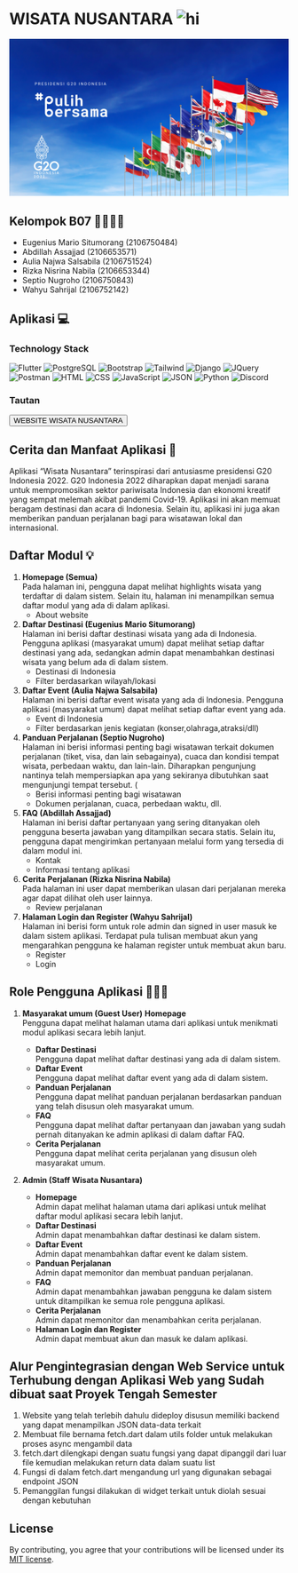 # WISATA NUSANTARA <img src="https://user-images.githubusercontent.com/1303154/88677602-1635ba80-d120-11ea-84d8-d263ba5fc3c0.gif" width="28px" alt="hi">
![Pulih Bersama G20](./assets/images/pulih-bersama.jpeg)

## Kelompok B07 👨‍💻👩‍💻
- Eugenius Mario Situmorang (2106750484)
- Abdillah Assajjad (2106653571)
- Aulia Najwa Salsabila (2106751524)
- Rizka Nisrina Nabila (2106653344)
- Septio Nugroho (2106750843)
- Wahyu Sahrijal (2106752142)

## Aplikasi 💻
### Technology Stack
![Flutter](https://img.shields.io/badge/Flutter-%2302569B.svg?style=for-the-badge&logo=Flutter&logoColor=white)
![PostgreSQL](https://img.shields.io/badge/PostgreSQL-316192?style=for-the-badge&logo=postgresql&logoColor=white)
![Bootstrap](https://img.shields.io/badge/Bootstrap-563D7C?style=for-the-badge&logo=bootstrap&logoColor=white)
![Tailwind](https://img.shields.io/badge/Tailwind_CSS-38B2AC?style=for-the-badge&logo=tailwind-css&logoColor=white)
![Django](https://img.shields.io/badge/Django-092E20?style=for-the-badge&logo=django&logoColor=green)
![JQuery](https://img.shields.io/badge/jQuery-0769AD?style=for-the-badge&logo=jquery&logoColor=white)
![Postman](https://img.shields.io/badge/Postman-FF6C37?style=for-the-badge&logo=Postman&logoColor=white)
![HTML](https://img.shields.io/badge/HTML5-E34F26?style=for-the-badge&logo=html5&logoColor=white)
![CSS](https://img.shields.io/badge/CSS3-1572B6?style=for-the-badge&logo=css3&logoColor=white)
![JavaScript](https://img.shields.io/badge/JavaScript-323330?style=for-the-badge&logo=javascript&logoColor=F7DF1E)
![JSON](https://img.shields.io/badge/json-5E5C5C?style=for-the-badge&logo=json&logoColor=white)
![Python](https://img.shields.io/badge/Python-FFD43B?style=for-the-badge&logo=python&logoColor=blue)
![Discord](https://img.shields.io/badge/Discord-5865F2?style=for-the-badge&logo=discord&logoColor=white)
### Tautan
<a href="https://ristek.link/wisata-nusantara"><button>WEBSITE WISATA NUSANTARA</button></a><br/>

## Cerita dan Manfaat Aplikasi 🌟
Aplikasi “Wisata Nusantara” terinspirasi dari antusiasme presidensi G20 Indonesia 2022. G20 Indonesia 2022 diharapkan dapat menjadi sarana untuk mempromosikan sektor pariwisata Indonesia dan ekonomi kreatif yang sempat melemah akibat pandemi Covid-19. Aplikasi ini akan memuat beragam destinasi dan acara di Indonesia. Selain itu, aplikasi ini juga akan memberikan panduan perjalanan bagi para wisatawan lokal dan internasional.

## Daftar Modul 💡
1.  <b>Homepage (Semua)</b><br/>
    Pada halaman ini, pengguna dapat melihat highlights wisata yang terdaftar di dalam sistem. Selain itu, halaman ini menampilkan semua daftar modul yang ada di dalam aplikasi.
    - About website
2.  <b>Daftar Destinasi (Eugenius Mario Situmorang)</b><br/>
    Halaman ini berisi daftar destinasi wisata yang ada di Indonesia. Pengguna aplikasi (masyarakat umum) dapat melihat setiap daftar destinasi yang ada, sedangkan admin dapat menambahkan destinasi wisata yang belum ada di dalam sistem. 
    - Destinasi di Indonesia
    - Filter berdasarkan wilayah/lokasi
3.  <b>Daftar Event (Aulia Najwa Salsabila)</b><br/>
    Halaman ini berisi daftar event wisata yang ada di Indonesia. Pengguna aplikasi (masyarakat umum) dapat melihat setiap daftar event yang ada.
    - Event di Indonesia
    - Filter berdasarkan jenis kegiatan (konser,olahraga,atraksi/dll)
4.  <b>Panduan Perjalanan (Septio Nugroho)</b><br/>
    Halaman ini berisi informasi penting bagi wisatawan terkait dokumen perjalanan (tiket, visa, dan lain sebagainya), cuaca dan kondisi tempat wisata, perbedaan waktu, dan lain-lain. Diharapkan pengunjung nantinya telah mempersiapkan apa yang sekiranya dibutuhkan saat mengunjungi tempat tersebut. (
    - Berisi informasi penting bagi wisatawan
    - Dokumen perjalanan, cuaca, perbedaan waktu, dll.
5.  <b>FAQ (Abdillah Assajjad)</b><br/>
    Halaman ini berisi daftar pertanyaan yang sering ditanyakan oleh pengguna beserta jawaban yang ditampilkan secara statis. Selain itu, pengguna dapat mengirimkan pertanyaan melalui form yang tersedia di dalam modul ini.
    - Kontak
    - Informasi tentang aplikasi
6.  <b>Cerita Perjalanan (Rizka Nisrina Nabila)</b><br/>
    Pada halaman ini user dapat memberikan ulasan dari perjalanan mereka agar dapat dilihat oleh user lainnya.
    - Review perjalanan 
7.  <b>Halaman Login dan Register (Wahyu Sahrijal)</b><br/>
    Halaman ini berisi form untuk role admin dan signed in user masuk ke dalam sistem aplikasi. Terdapat pula tulisan membuat akun yang mengarahkan pengguna ke halaman register untuk membuat akun baru.
    - Register
    - Login

## Role Pengguna Aplikasi 👱‍♂️👩
1.  <b>Masyarakat umum (Guest User)</b>
    <b>Homepage</b><br/>
    Pengguna dapat melihat halaman utama dari aplikasi untuk menikmati modul aplikasi secara lebih lanjut.
    - <b>Daftar Destinasi</b><br/>
    Pengguna dapat melihat daftar destinasi yang ada di dalam sistem. 
    - <b>Daftar Event</b><br/>
    Pengguna dapat melihat daftar event yang ada di dalam sistem.
    - <b>Panduan Perjalanan</b><br/>
    Pengguna dapat melihat panduan perjalanan berdasarkan panduan yang telah disusun oleh masyarakat umum.
    - <b>FAQ</b><br/>
    Pengguna dapat melihat daftar pertanyaan dan jawaban yang sudah pernah ditanyakan ke admin aplikasi di dalam daftar FAQ.
    - <b>Cerita Perjalanan</b><br/>
    Pengguna dapat melihat cerita perjalanan yang disusun oleh masyarakat umum. 

2.  <b>Admin (Staff Wisata Nusantara)</b>
    - <b>Homepage</b><br/>
    Admin dapat melihat halaman utama dari aplikasi untuk melihat daftar modul aplikasi secara lebih lanjut.
    - <b>Daftar Destinasi</b><br/>
    Admin dapat menambahkan daftar destinasi ke dalam sistem.
    - <b>Daftar Event</b><br/>
    Admin dapat menambahkan daftar event ke dalam sistem.
    - <b>Panduan Perjalanan</b><br/>
    Admin dapat memonitor dan membuat panduan perjalanan.
    - <b>FAQ</b><br/>
    Admin dapat menambahkan jawaban pengguna ke dalam sistem untuk ditampilkan ke semua role pengguna aplikasi.
    - <b>Cerita Perjalanan</b><br/>
    Admin dapat memonitor dan menambahkan cerita perjalanan.
    - <b>Halaman Login dan Register</b><br/>
    Admin dapat membuat akun dan masuk ke dalam aplikasi.

## Alur Pengintegrasian dengan Web Service untuk Terhubung dengan Aplikasi Web yang Sudah dibuat saat Proyek Tengah Semester
1.  Website yang telah terlebih dahulu dideploy disusun memiliki backend yang dapat menampilkan JSON data-data terkait
2.  Membuat file bernama fetch.dart dalam utils folder untuk melakukan proses async mengambil data
4.  fetch.dart dilengkapi dengan suatu fungsi yang dapat dipanggil dari luar file kemudian melakukan return data dalam suatu list
5.  Fungsi di dalam fetch.dart mengandung url yang digunakan sebagai endpoint JSON
3.  Pemanggilan fungsi dilakukan di widget terkait untuk diolah sesuai dengan kebutuhan

## License
By contributing, you agree that your contributions will be licensed under its [MIT license](./LICENSE).